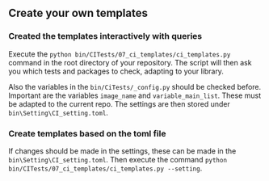 ## Create your own templates

### Created the templates interactively with queries 
 
Execute the `python bin/CITests/07_ci_templates/ci_templates.py` command in the root directory of your repository. 
The script will then ask you which tests and packages to check, adapting to your library. 

Also the variables in the `bin/CiTests/_config.py` should be checked before. 
Important are the variables `image_name` and `variable_main_list`. These must be adapted to the current repo. The settings are then stored under `bin\Setting\CI_setting.toml`. 

### Create templates based on the toml file

If changes should be made in the settings, these can be made in the `bin\Setting\CI_setting.toml`. 
Then execute the command `python bin/CITests/07_ci_templates/ci_templates.py --setting`. 

